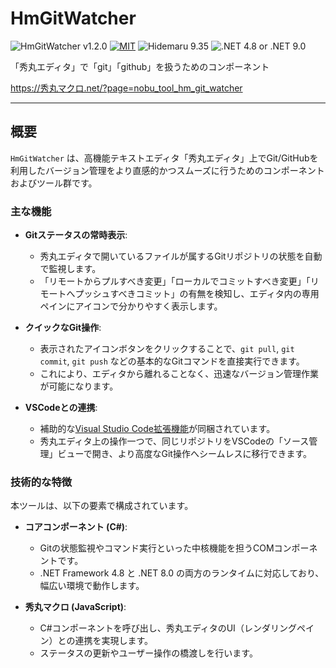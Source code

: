 # HmGitWatcher

![HmGitWatcher v1.2.0](https://img.shields.io/badge/HmGitWatcher-v1.2.0-6479ff.svg)
[![MIT](https://img.shields.io/badge/license-MIT-blue.svg?style=flat)](LICENSE)
![Hidemaru 9.35](https://img.shields.io/badge/Hidemaru-v9.35-6479ff.svg)
![.NET 4.8 or .NET 9.0](https://img.shields.io/badge/.NET-4.8_|_9.0-6479ff.svg)

「秀丸エディタ」で「git」「github」を扱うためのコンポーネント

https://秀丸マクロ.net/?page=nobu_tool_hm_git_watcher

---
## 概要

`HmGitWatcher` は、高機能テキストエディタ「秀丸エディタ」上でGit/GitHubを利用したバージョン管理をより直感的かつスムーズに行うためのコンポーネントおよびツール群です。

### 主な機能

-   **Gitステータスの常時表示**:
    -   秀丸エディタで開いているファイルが属するGitリポジトリの状態を自動で監視します。
    -   「リモートからプルすべき変更」「ローカルでコミットすべき変更」「リモートへプッシュすべきコミット」の有無を検知し、エディタ内の専用ペインにアイコンで分かりやすく表示します。

-   **クイックなGit操作**:
    -   表示されたアイコンボタンをクリックすることで、`git pull`, `git commit`, `git push` などの基本的なGitコマンドを直接実行できます。
    -   これにより、エディタから離れることなく、迅速なバージョン管理作業が可能になります。

-   **VSCodeとの連携**:
    -   補助的な[Visual Studio Code拡張機能](./vscode_extension/)が同梱されています。
    -   秀丸エディタ上の操作一つで、同じリポジトリをVSCodeの「ソース管理」ビューで開き、より高度なGit操作へシームレスに移行できます。

### 技術的な特徴

本ツールは、以下の要素で構成されています。

-   **コアコンポーネント (C#)**:
    -   Gitの状態監視やコマンド実行といった中核機能を担うCOMコンポーネントです。
    -   .NET Framework 4.8 と .NET 8.0 の両方のランタイムに対応しており、幅広い環境で動作します。

-   **秀丸マクロ (JavaScript)**:
    -   C#コンポーネントを呼び出し、秀丸エディタのUI（レンダリングペイン）との連携を実現します。
    -   ステータスの更新やユーザー操作の橋渡しを行います。
